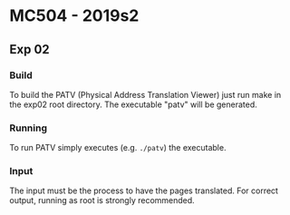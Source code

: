# MC504 - 2019s2
## Exp 02

### Build
To build the PATV (Physical Address Translation Viewer) just run make in the exp02
root directory. The executable "patv" will be generated.

### Running
To run PATV simply executes (e.g. `./patv`) the executable.

### Input
The input must be the process to have the pages translated. For correct output, running
as root is strongly recommended.